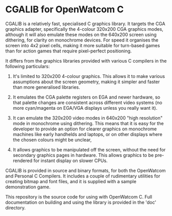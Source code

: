 # CGALIB for OpenWatcom C

CGALIB is a relatively fast, specialised C graphics library. It targets the CGA graphics adapter, specifically the 4-colour 320x200 CGA graphics modes, although it will also emulate these modes on the 640x200 screen using dithering, for clarity on monochrome devices. For speed it organises the screen into 4x2 pixel cells, making it more suitable for turn-based games than for action games that require pixel-perfect positioning.

It differs from the graphics libraries provided with various C compilers in the following particulars:

1. It's limited to 320x200 4-colour graphics. This allows it to make various assumptions about the screen geometry, making it simpler and faster than more generalised libraries.

2. It emulates the CGA palette registers on EGA and newer hardware, so that palette changes are consistent across different video systems (no more cyan/magenta on EGA/VGA displays unless you really want it).

3. It can emulate the 320x200 video modes in 640x200 "high resolution" mode in monochrome using dithering. This means that  it is easy for the developer to provide an option for clearer graphics on monochrome machines like early handhelds and laptops, or on other displays where the chosen colours might be unclear,

4. It allows graphics to be manipulated off the screen, without the need for secondary graphics pages in hardware. This allows graphics to be pre-rendered for instant display on slower CPUs.

CGALIB is provided in source and binary formats, for both the OpenWatcom and Personal C Compilers. It includes a couple of rudimentary utilities for creating bitmap and font files, and it is supplied with a sample demonstration game.

This repository is the source code for using with OpenWatcom C. Full documentation on building and using the library is provided in the 'doc' directory.
